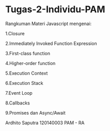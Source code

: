 # Tugas-2-Individu-PAM

Rangkuman Materi Javascript mengenai:

1.Closure

2.Immediately Invoked Function Expression

3.First-class function

4.Higher-order function

5.Execution Context

6.Execution Stack

7.Event Loop

8.Callbacks

9.Promises dan Async/Await

Ardhito Saputra 
120140003
PAM - RA

